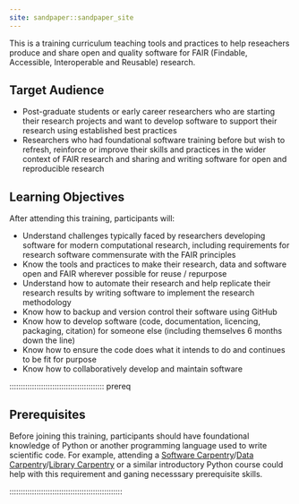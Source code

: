 ```yaml
---
site: sandpaper::sandpaper_site
---
```


This is a training curriculum teaching tools and practices to help reseachers produce and share 
open and quality software for FAIR (Findable, Accessible, Interoperable and Reusable) research.

## Target Audience

- Post-graduate students or early career researchers who are starting their research projects and want to develop software to support their research using established best practices
- Researchers who had foundational software training before but wish to refresh, reinforce or improve their skills and practices in the wider context of FAIR research and sharing and writing software for open and reproducible research 


## Learning Objectives

After attending this training, participants will:

- Understand challenges typically faced by researchers developing software for modern computational research, including requirements for research software commensurate with the FAIR principles
- Know the tools and practices to make their research, data and software open and FAIR wherever possible for reuse / repurpose
- Understand how to automate their research and help replicate their research results by writing software to implement the research methodology
- Know how to backup and version control their software using GitHub
- Know how to develop software (code, documentation, licencing, packaging, citation) for someone else (including themselves 6 months down the line)
- Know how to ensure the code does what it intends to do and continues to be fit for purpose
- Know how to collaboratively develop and maintain software

::::::::::::::::::::::::::::::::::::::::::  prereq

## Prerequisites

Before joining this training, participants should have foundational knowledge of Python or another programming language used to write scientific code. 
For example, attending a [Software Carpentry][swc]/[Data Carpentry][dc]/[Library Carpentry][lc] or a similar introductory Python course could help with this requirement and 
ganing necesssary prerequisite skills.


::::::::::::::::::::::::::::::::::::::::::::::::::

[swc]: https://software-carpentry.org/lessons/
[dc]: https://datacarpentry.org/lessons/
[lc]: https://librarycarpentry.org/lessons/
